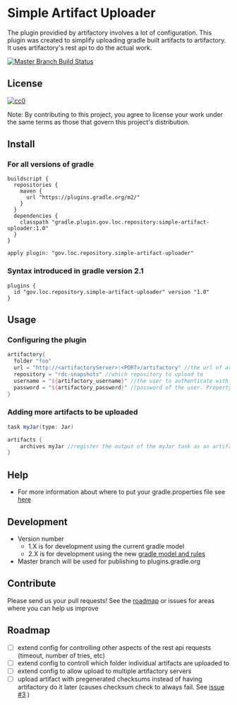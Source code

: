 # Simple Artifact Uploader
The plugin providied by artifactory involves a lot of configuration. This plugin was created to simplify uploading gradle built artifacts to artifactory. It uses artifactory's rest api to do the actual work.

[![Master Branch Build Status](https://travis-ci.org/LibraryOfCongress/simple-artifact-uploader.svg?branch=master)](https://travis-ci.org/LibraryOfCongress/simple-artifact-uploader)

## License
[![cc0](http://i.creativecommons.org/p/zero/1.0/88x31.png)](http://creativecommons.org/publicdomain/zero/1.0/)

Note: By contributing to this project, you agree to license your work under the
same terms as those that govern this project's distribution.

## Install
### For all versions of gradle
```
buildscript {
  repositories {
    maven {
      url "https://plugins.gradle.org/m2/"
    }
  }
  dependencies {
    classpath "gradle.plugin.gov.loc.repository:simple-artifact-uploader:1.0"
  }
}

apply plugin: "gov.loc.repository.simple-artifact-uploader"
```
### Syntax introduced in gradle version 2.1
```
plugins {
  id "gov.loc.repository.simple-artifact-uploader" version "1.0"
}
```

## Usage
### Configuring the plugin
``` groovy
artifactory{
  folder "foo"
  url = "http://<artifactoryServer>:<PORT>/artifactory" //the url of artifactory
  repository = "rdc-snapshots" //which repository to upload to
  username = "${artifactory_username}" //the user to authenticate with. Property should be located in your private gradle properties file
  password = "${artifactory_password}" //password of the user. Property should be located in your private gradle properties file 
}
```
### Adding more artifacts to be uploaded
``` groovy
task myJar(type: Jar)

artifacts {
    archives myJar //register the output of the myJar task as an artifact. All registered artifacts are automatically uploaded.
}
```

## Help
* For more information about where to put your gradle.properties file see [here](https://docs.gradle.org/current/userguide/build_environment.html#sec:gradle_configuration_properties)

## Development
* Version number
  * 1.X is for development using the current gradle model
  * 2.X is for development using the new [gradle model and rules](https://docs.gradle.org/2.13/userguide/pt06.html)
* Master branch will be used for publishing to plugins.gradle.org

## Contribute
Please send us your pull requests! See the [roadmap](#roadmap) or issues for areas where you can help us improve

## Roadmap
- [ ] extend config for controlling other aspects of the rest api requests (timeout, number of tries, etc)
- [ ] extend config to controll which folder individual artifacts are uploaded to
- [ ] extend config to allow upload to multiple artifactory servers
- [ ] upload artifact with pregenerated checksums instead of having artifactory do it later (causes checksum check to always fail. See [issue #3](https://github.com/LibraryOfCongress/simple-artifact-uploader/issues/3) ) 
